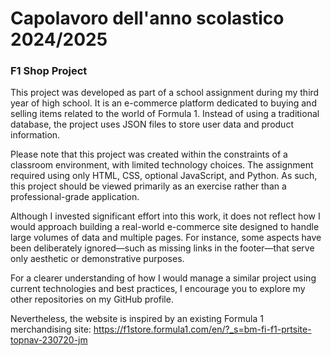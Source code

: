 # Capolavoro dell'anno scolastico 2024/2025


### F1 Shop Project

This project was developed as part of a school assignment during my third year of high school. It is an e-commerce platform dedicated to buying and selling items related to the world of Formula 1. Instead of using a traditional database, the project uses JSON files to store user data and product information.

Please note that this project was created within the constraints of a classroom environment, with limited technology choices. The assignment required using only HTML, CSS, optional JavaScript, and Python. As such, this project should be viewed primarily as an exercise rather than a professional-grade application.

Although I invested significant effort into this work, it does not reflect how I would approach building a real-world e-commerce site designed to handle large volumes of data and multiple pages. For instance, some aspects have been deliberately ignored—such as missing links in the footer—that serve only aesthetic or demonstrative purposes.

For a clearer understanding of how I would manage a similar project using current technologies and best practices, I encourage you to explore my other repositories on my GitHub profile.

Nevertheless, the website is inspired by an existing Formula 1 merchandising site:
https://f1store.formula1.com/en/?_s=bm-fi-f1-prtsite-topnav-230720-jm

